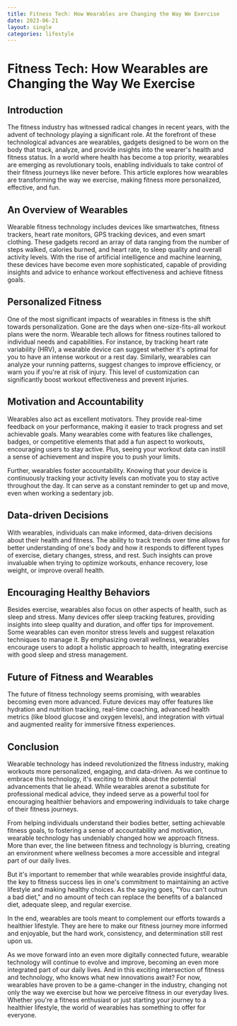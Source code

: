 ```yaml
---
title: Fitness Tech: How Wearables are Changing the Way We Exercise
date: 2023-06-21
layout: single
categories: lifestyle
---
```

# Fitness Tech: How Wearables are Changing the Way We Exercise

## Introduction

The fitness industry has witnessed radical changes in recent years, with the advent of technology playing a significant role. At the forefront of these technological advances are wearables, gadgets designed to be worn on the body that track, analyze, and provide insights into the wearer's health and fitness status. In a world where health has become a top priority, wearables are emerging as revolutionary tools, enabling individuals to take control of their fitness journeys like never before. This article explores how wearables are transforming the way we exercise, making fitness more personalized, effective, and fun.

## An Overview of Wearables

Wearable fitness technology includes devices like smartwatches, fitness trackers, heart rate monitors, GPS tracking devices, and even smart clothing. These gadgets record an array of data ranging from the number of steps walked, calories burned, and heart rate, to sleep quality and overall activity levels. With the rise of artificial intelligence and machine learning, these devices have become even more sophisticated, capable of providing insights and advice to enhance workout effectiveness and achieve fitness goals.

## Personalized Fitness

One of the most significant impacts of wearables in fitness is the shift towards personalization. Gone are the days when one-size-fits-all workout plans were the norm. Wearable tech allows for fitness routines tailored to individual needs and capabilities. For instance, by tracking heart rate variability (HRV), a wearable device can suggest whether it's optimal for you to have an intense workout or a rest day. Similarly, wearables can analyze your running patterns, suggest changes to improve efficiency, or warn you if you're at risk of injury. This level of customization can significantly boost workout effectiveness and prevent injuries.

## Motivation and Accountability

Wearables also act as excellent motivators. They provide real-time feedback on your performance, making it easier to track progress and set achievable goals. Many wearables come with features like challenges, badges, or competitive elements that add a fun aspect to workouts, encouraging users to stay active. Plus, seeing your workout data can instill a sense of achievement and inspire you to push your limits.

Further, wearables foster accountability. Knowing that your device is continuously tracking your activity levels can motivate you to stay active throughout the day. It can serve as a constant reminder to get up and move, even when working a sedentary job.

## Data-driven Decisions

With wearables, individuals can make informed, data-driven decisions about their health and fitness. The ability to track trends over time allows for better understanding of one's body and how it responds to different types of exercise, dietary changes, stress, and rest. Such insights can prove invaluable when trying to optimize workouts, enhance recovery, lose weight, or improve overall health.

## Encouraging Healthy Behaviors

Besides exercise, wearables also focus on other aspects of health, such as sleep and stress. Many devices offer sleep tracking features, providing insights into sleep quality and duration, and offer tips for improvement. Some wearables can even monitor stress levels and suggest relaxation techniques to manage it. By emphasizing overall wellness, wearables encourage users to adopt a holistic approach to health, integrating exercise with good sleep and stress management.

## Future of Fitness and Wearables

The future of fitness technology seems promising, with wearables becoming even more advanced. Future devices may offer features like hydration and nutrition tracking, real-time coaching, advanced health metrics (like blood glucose and oxygen levels), and integration with virtual and augmented reality for immersive fitness experiences.

## Conclusion

Wearable technology has indeed revolutionized the fitness industry, making workouts more personalized, engaging, and data-driven. As we continue to embrace this technology, it's exciting to think about the potential advancements that lie ahead. While wearables arenot a substitute for professional medical advice, they indeed serve as a powerful tool for encouraging healthier behaviors and empowering individuals to take charge of their fitness journeys.

From helping individuals understand their bodies better, setting achievable fitness goals, to fostering a sense of accountability and motivation, wearable technology has undeniably changed how we approach fitness. More than ever, the line between fitness and technology is blurring, creating an environment where wellness becomes a more accessible and integral part of our daily lives.

But it's important to remember that while wearables provide insightful data, the key to fitness success lies in one's commitment to maintaining an active lifestyle and making healthy choices. As the saying goes, "You can't outrun a bad diet," and no amount of tech can replace the benefits of a balanced diet, adequate sleep, and regular exercise.

In the end, wearables are tools meant to complement our efforts towards a healthier lifestyle. They are here to make our fitness journey more informed and enjoyable, but the hard work, consistency, and determination still rest upon us.

As we move forward into an even more digitally connected future, wearable technology will continue to evolve and improve, becoming an even more integrated part of our daily lives. And in this exciting intersection of fitness and technology, who knows what new innovations await? For now, wearables have proven to be a game-changer in the industry, changing not only the way we exercise but how we perceive fitness in our everyday lives. Whether you're a fitness enthusiast or just starting your journey to a healthier lifestyle, the world of wearables has something to offer for everyone.